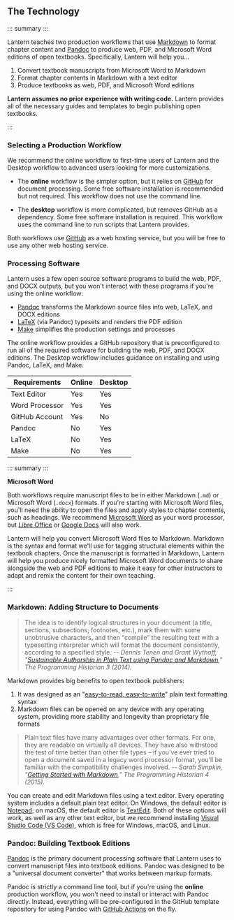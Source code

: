 ## The Technology

::: summary :::

Lantern teaches two production workflows that use [Markdown](https://en.wikipedia.org/wiki/Markdown) to format chapter content and [Pandoc](https://pandoc.org/) to produce web, PDF, and Microsoft Word editions of open textbooks. Specifically, Lantern will help you...

1. Convert textbook manuscripts from Microsoft Word to Markdown
2. Format chapter contents in Markdown with a text editor
3. Produce textbooks as web, PDF, and Microsoft Word editions

**Lantern assumes no prior experience with writing code.** Lantern provides all of the necessary guides and templates to begin publishing open textbooks.

:::

### Selecting a Production Workflow

We recommend the online workflow to first-time users of Lantern and the Desktop workflow to advanced users looking for more customizations.

- The **online** workflow is the simpler option, but it relies on [GitHub](https://github.com/) for document processing. Some free software installation is recommended but not required. This workflow does not use the command line.

- The **desktop** workflow is more complicated, but removes GitHub as a dependency. Some free software installation is required. This workflow uses the command line to run scripts that Lantern provides.

Both workflows use [GitHub](https://github.com/) as a web hosting service, but you will be free to use any other web hosting service. 

### Processing Software

Lantern uses a few open source software programs to build the web, PDF, and DOCX outputs, but you won't interact with these programs if you're using the online workflow:

- [Pandoc](https://pandoc.org/) transforms the Markdown source files into web, LaTeX, and DOCX editions
- [LaTeX](https://www.latex-project.org/) (via Pandoc) typesets and renders the PDF edition
- [Make](https://www.gnu.org/software/make/) simplifies the production settings and processes

The online workflow provides a GitHub repository that is preconfigured to run all of the required software for building the web, PDF, and DOCX editions. The Desktop workflow includes guidance on installing and using Pandoc, LaTeX, and Make.

| Requirements   	| Online 	| Desktop 	|
|----------------	|--------	|---------	|
| Text Editor    	| Yes    	| Yes     	|
| Word Processor 	| Yes    	| Yes     	|
| GitHub Account 	| Yes    	| No      	|
| Pandoc         	| No     	| Yes     	|
| LaTeX          	| No     	| Yes     	|
| Make              | No        | Yes       |

::: summary :::

**Microsoft Word**

Both workflows require manuscript files to be in either Markdown (`.md`) or Microsoft Word (`.docx`) formats. If you're starting with Microsoft Word files, you'll need the ability to open the files and apply styles to chapter contents, such as headings. We recommend [Microsoft Word](https://www.microsoft.com/en-us/microsoft-365/word?rtc=1) as your word processor, but [Libre Office](https://www.libreoffice.org/) or [Google Docs](https://www.google.com/docs/about/) will also work. 

Lantern will help you convert Microsoft Word files to Markdown. Markdown is the syntax and format we'll use for tagging structural elements within the textbook chapters. Once the manuscript is formatted in Markdown, Lantern will help you produce nicely formatted Microsoft Word documents to share alongside the web and PDF editions to make it easy for other instructors to adapt and remix the content for their own teaching.

:::

### Markdown: Adding Structure to Documents

> The idea is to identify logical structures in your document (a title, sections, subsections, footnotes, etc.), mark them with some unobtrusive characters, and then “compile” the resulting text with a typesetting interpreter which will format the document consistently, according to a specified style. _-- Dennis Tenen and Grant Wythoff, "[Sustainable Authorship in Plain Text using Pandoc and Markdown](https://doi.org/10.46430/phen0041)," The Programming Historian 3 (2014)._ 

Markdown provides big benefits to open textbook publishers:

1. It was designed as an "[easy-to-read, easy-to-write](https://daringfireball.net/projects/markdown/)" plain text formatting syntax
2. Markdown files can be opened on any device with any operating system, providing more stability and longevity than proprietary file formats

> Plain text files have many advantages over other formats. For one, they are readable on virtually all devices. They have also withstood the test of time better than other file types – if you’ve ever tried to open a document saved in a legacy word processor format, you’ll be familiar with the compatibility challenges involved. _-- Sarah Simpkin, "[Getting Started with Markdown](https://doi.org/10.46430/phen0046)," The Programming Historian 4 (2015)._

You can create and edit Markdown files using a text editor. Every operating system includes a default plain text editor. On Windows, the default editor is [Notepad](https://www.microsoft.com/en-us/p/windows-notepad/9msmlrh6lzf3?activetab=pivot:overviewtab); on macOS, the default editor is [TextEdit](https://support.apple.com/guide/textedit/welcome/mac). Both of these options will work, as well as any other text editor, but we recommend installing [Visual Studio Code (VS Code)](https://code.visualstudio.com/), which is free for Windows, macOS, and Linux.

### Pandoc: Building Textbook Editions

[Pandoc](https://pandoc.org/) is the primary document processing software that Lantern uses to convert manuscript files into textbook editions. Pandoc was designed to be a "universal document converter" that works between markup formats. 

Pandoc is strictly a command line tool, but if you're using the **online** production workflow, you won't need to install or interact with Pandoc directly. Instead, everything will be pre-configured in the GitHub template repository for using Pandoc with [GitHub Actions](https://github.com/features/actions) on the fly.